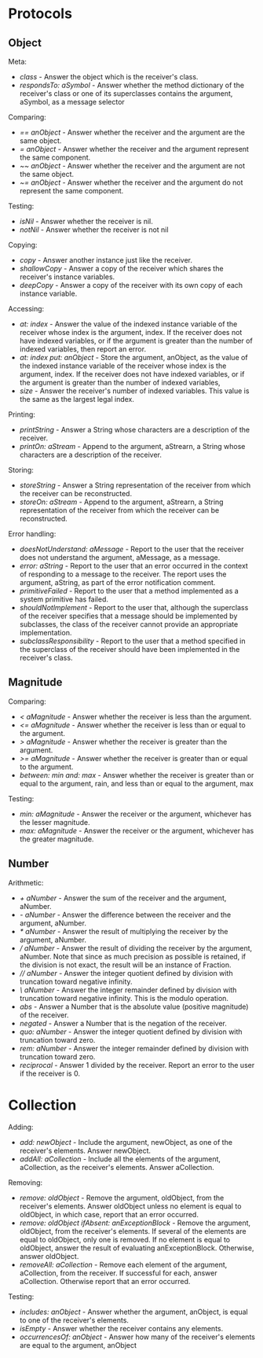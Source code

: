 # Protocols

## Object

Meta:

- _class_ - Answer the object which is the receiver's class.
- _respondsTo: aSymbol_ - Answer whether the method dictionary of the receiver's class or one of its superclasses contains the argument, aSymbol, as a message selector

Comparing:

- _== anObject_ - Answer whether the receiver and the argument are the same object.
- _= anObject_ - Answer whether the receiver and the argument represent the same component.
- _~~ anObject_ - Answer whether the receiver and the argument are not the same object.
- _~= anObject_ - Answer whether the receiver and the argument do not represent the same component.

Testing:

- _isNil_ - Answer whether the receiver is nil.
- _notNil_ - Answer whether the receiver is not nil

Copying:

- _copy_ - Answer another instance just like the receiver.
- _shallowCopy_ - Answer a copy of the receiver which shares the receiver's instance variables.
- _deepCopy_ - Answer a copy of the receiver with its own copy of each instance variable.

Accessing:

- _at: index_ - Answer the value of the indexed instance variable of the receiver whose index is the argument, index. If the receiver does not have indexed variables, or if the argument is greater than the number of indexed variables, then report an error.
- _at: index put: anObject_ - Store the argument, anObject, as the value of the indexed instance variable of the receiver whose index is the argument, index. If the receiver does not have indexed variables, or if the argument is greater than the number of indexed variables,
- _size_ - Answer the receiver's number of indexed variables. This value is the same as the largest legal index.

Printing:

- _printString_ - Answer a String whose characters are a description of the receiver.
- _printOn: aStream_ - Append to the argument, aStrearn, a String whose characters are a description of the receiver.

Storing:

- _storeString_ - Answer a String representation of the receiver from which the receiver can be reconstructed.
- _storeOn: aStream_ - Append to the argument, aStrearn, a String representation of the receiver from which the receiver can be reconstructed.

Error handling:

- _doesNotUnderstand: aMessage_ - Report to the user that the receiver does not understand the argument, aMessage, as a message.
- _error: aString_ - Report to the user that an error occurred in the context of responding to a message to the receiver. The report uses the argument, aString, as part of the error notification comment.
- _primitiveFailed_ - Report to the user that a method implemented as a system primitive has failed.
- _shouldNotlmplement_ - Report to the user that, although the superclass of the receiver specifies that a message should be implemented by subclasses, the class of the receiver cannot provide an appropriate implementation.
- _subclassResponsibility_ - Report to the user that a method specified in the superclass of the receiver should have been implemented in the receiver's class.

## Magnitude

Comparing:

- _< aMagnitude_ - Answer whether the receiver is less than the argument.
- _<= aMagnitude_ - Answer whether the receiver is less than or equal to the argument.
- _> aMagnitude_ - Answer whether the receiver is greater than the argument.
- _>= aMagnitude_ - Answer whether the receiver is greater than or equal to the argument.
- _between: min and: max_ - Answer whether the receiver is greater than or equal to the argument, rain, and less than or equal to the argument, max

Testing:

- _min: aMagnitude_ - Answer the receiver or the argument, whichever has the lesser magnitude.
- _max: aMagnitude_ - Answer the receiver or the argument, whichever has the greater magnitude.

## Number

Arithmetic:

- _+ aNumber_ - Answer the sum of the receiver and the argument, aNumber.
- _- aNumber_ - Answer the difference between the receiver and the argument, aNumber.
- _* aNumber_ - Answer the result of multiplying the receiver by the argument, aNumber.
- _/ aNumber_ - Answer the result of dividing the receiver by the argument, aNumber. Note that since as much precision as possible is retained, if the division is not exact, the result will be an instance of Fraction.
- _// aNumber_ - Answer the integer quotient defined by division with truncation toward negative infinity.
- _\\ aNumber_ - Answer the integer remainder defined by division with truncation toward negative infinity. This is the modulo operation.
- _abs_ - Answer a Number that is the absolute value (positive magnitude) of the receiver.
- _negated_ - Answer a Number that is the negation of the receiver.
- _quo: aNumber_ - Answer the integer quotient defined by division with truncation toward zero.
- _rem: aNumber_ - Answer the integer remainder defined by division with truncation toward zero.
- _reciprocal_ - Answer 1 divided by the receiver. Report an error to the user if the receiver is 0.

# Collection

Adding:

- _add: newObject_ - Include the argument, newObject, as one of the receiver's elements. Answer newObject.
- _addAll: aCollection_ - Include all the elements of the argument, aCollection, as the receiver's elements. Answer aCollection.

Removing:

- _remove: oldObject_ - Remove the argument, oldObject, from the receiver's elements. Answer oldObject unless no element is equal to oldObject, in which case, report that an error occurred.
- _remove: oldObject ifAbsent: anExceptionBIock_ - Remove the argument, oldObject, from the receiver's elements. If several of the elements are equal to oldObject, only one is removed. If no element is equal to oldObject, answer the result of evaluating anExceptionBIock. Otherwise, answer oldObject.
- _removeAll: aCollection_ - Remove each element of the argument, aCollection, from the receiver. If successful for each, answer aCollection. Otherwise report that an error occurred.

Testing:

- _includes: anObject_ - Answer whether the argument, anObject, is equal to one of the receiver's elements.
- _isEmpty_ - Answer whether the receiver contains any elements.
- _occurrencesOf: anObject_ - Answer how many of the receiver's elements are equal to the argument, anObject
